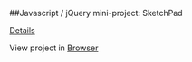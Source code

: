 ##Javascript / jQuery mini-project: SketchPad

[Details](http://www.theodinproject.com/web-development-101/javascript-and-jquery)

View project in [Browser](https://htmlpreview.github.io/?https://github.com/Springok/OdinProject/blob/master/Sketchpad/sketch.html)
